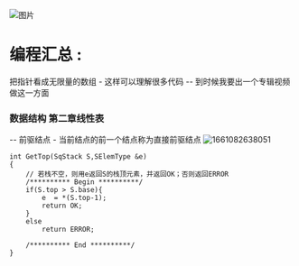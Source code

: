 

![图片](https://user-images.githubusercontent.com/68007558/178905167-7e5b1058-5902-413d-8bc6-b74223f0678e.png)


# 编程汇总 :


把指针看成无限量的数组 - 这样可以理解很多代码
-- 到时候我要出一个专辑视频做这一方面


### 数据结构 第二章线性表
-- 前驱结点 - 当前结点的前一个结点称为直接前驱结点
![1661082638051](https://user-images.githubusercontent.com/68007558/185789547-ee91d253-f058-48ee-b47c-89773c087ddc.png)

```
int GetTop(SqStack S,SElemType &e)
{ 
    // 若栈不空，则用e返回S的栈顶元素，并返回OK；否则返回ERROR
    /********** Begin **********/ 
    if(S.top > S.base){
        e  = *(S.top-1);
        return OK;
    }
    else
        return ERROR;

    /********** End **********/	
}

```

